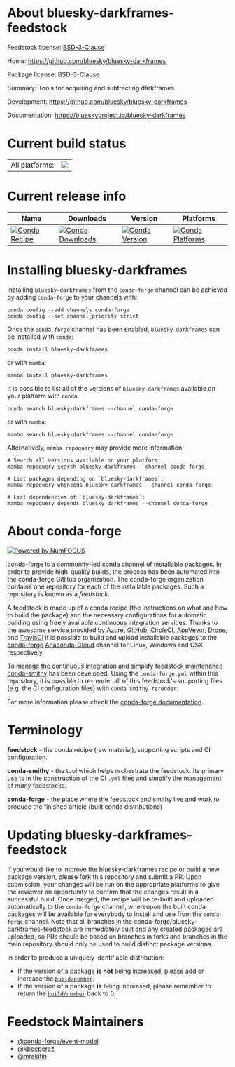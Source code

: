 About bluesky-darkframes-feedstock
==================================

Feedstock license: [BSD-3-Clause](https://github.com/conda-forge/bluesky-darkframes-feedstock/blob/main/LICENSE.txt)

Home: https://github.com/bluesky/bluesky-darkframes

Package license: BSD-3-Clause

Summary: Tools for acquiring and subtracting darkframes

Development: https://github.com/bluesky/bluesky-darkframes

Documentation: https://blueskyproject.io/bluesky-darkframes

Current build status
====================


<table><tr><td>All platforms:</td>
    <td>
      <a href="https://dev.azure.com/conda-forge/feedstock-builds/_build/latest?definitionId=13403&branchName=main">
        <img src="https://dev.azure.com/conda-forge/feedstock-builds/_apis/build/status/bluesky-darkframes-feedstock?branchName=main">
      </a>
    </td>
  </tr>
</table>

Current release info
====================

| Name | Downloads | Version | Platforms |
| --- | --- | --- | --- |
| [![Conda Recipe](https://img.shields.io/badge/recipe-bluesky--darkframes-green.svg)](https://anaconda.org/conda-forge/bluesky-darkframes) | [![Conda Downloads](https://img.shields.io/conda/dn/conda-forge/bluesky-darkframes.svg)](https://anaconda.org/conda-forge/bluesky-darkframes) | [![Conda Version](https://img.shields.io/conda/vn/conda-forge/bluesky-darkframes.svg)](https://anaconda.org/conda-forge/bluesky-darkframes) | [![Conda Platforms](https://img.shields.io/conda/pn/conda-forge/bluesky-darkframes.svg)](https://anaconda.org/conda-forge/bluesky-darkframes) |

Installing bluesky-darkframes
=============================

Installing `bluesky-darkframes` from the `conda-forge` channel can be achieved by adding `conda-forge` to your channels with:

```
conda config --add channels conda-forge
conda config --set channel_priority strict
```

Once the `conda-forge` channel has been enabled, `bluesky-darkframes` can be installed with `conda`:

```
conda install bluesky-darkframes
```

or with `mamba`:

```
mamba install bluesky-darkframes
```

It is possible to list all of the versions of `bluesky-darkframes` available on your platform with `conda`:

```
conda search bluesky-darkframes --channel conda-forge
```

or with `mamba`:

```
mamba search bluesky-darkframes --channel conda-forge
```

Alternatively, `mamba repoquery` may provide more information:

```
# Search all versions available on your platform:
mamba repoquery search bluesky-darkframes --channel conda-forge

# List packages depending on `bluesky-darkframes`:
mamba repoquery whoneeds bluesky-darkframes --channel conda-forge

# List dependencies of `bluesky-darkframes`:
mamba repoquery depends bluesky-darkframes --channel conda-forge
```


About conda-forge
=================

[![Powered by
NumFOCUS](https://img.shields.io/badge/powered%20by-NumFOCUS-orange.svg?style=flat&colorA=E1523D&colorB=007D8A)](https://numfocus.org)

conda-forge is a community-led conda channel of installable packages.
In order to provide high-quality builds, the process has been automated into the
conda-forge GitHub organization. The conda-forge organization contains one repository
for each of the installable packages. Such a repository is known as a *feedstock*.

A feedstock is made up of a conda recipe (the instructions on what and how to build
the package) and the necessary configurations for automatic building using freely
available continuous integration services. Thanks to the awesome service provided by
[Azure](https://azure.microsoft.com/en-us/services/devops/), [GitHub](https://github.com/),
[CircleCI](https://circleci.com/), [AppVeyor](https://www.appveyor.com/),
[Drone](https://cloud.drone.io/welcome), and [TravisCI](https://travis-ci.com/)
it is possible to build and upload installable packages to the
[conda-forge](https://anaconda.org/conda-forge) [Anaconda-Cloud](https://anaconda.org/)
channel for Linux, Windows and OSX respectively.

To manage the continuous integration and simplify feedstock maintenance
[conda-smithy](https://github.com/conda-forge/conda-smithy) has been developed.
Using the ``conda-forge.yml`` within this repository, it is possible to re-render all of
this feedstock's supporting files (e.g. the CI configuration files) with ``conda smithy rerender``.

For more information please check the [conda-forge documentation](https://conda-forge.org/docs/).

Terminology
===========

**feedstock** - the conda recipe (raw material), supporting scripts and CI configuration.

**conda-smithy** - the tool which helps orchestrate the feedstock.
                   Its primary use is in the construction of the CI ``.yml`` files
                   and simplify the management of *many* feedstocks.

**conda-forge** - the place where the feedstock and smithy live and work to
                  produce the finished article (built conda distributions)


Updating bluesky-darkframes-feedstock
=====================================

If you would like to improve the bluesky-darkframes recipe or build a new
package version, please fork this repository and submit a PR. Upon submission,
your changes will be run on the appropriate platforms to give the reviewer an
opportunity to confirm that the changes result in a successful build. Once
merged, the recipe will be re-built and uploaded automatically to the
`conda-forge` channel, whereupon the built conda packages will be available for
everybody to install and use from the `conda-forge` channel.
Note that all branches in the conda-forge/bluesky-darkframes-feedstock are
immediately built and any created packages are uploaded, so PRs should be based
on branches in forks and branches in the main repository should only be used to
build distinct package versions.

In order to produce a uniquely identifiable distribution:
 * If the version of a package **is not** being increased, please add or increase
   the [``build/number``](https://docs.conda.io/projects/conda-build/en/latest/resources/define-metadata.html#build-number-and-string).
 * If the version of a package **is** being increased, please remember to return
   the [``build/number``](https://docs.conda.io/projects/conda-build/en/latest/resources/define-metadata.html#build-number-and-string)
   back to 0.

Feedstock Maintainers
=====================

* [@conda-forge/event-model](https://github.com/conda-forge/event-model/)
* [@kbeeperez](https://github.com/kbeeperez/)
* [@mrakitin](https://github.com/mrakitin/)

